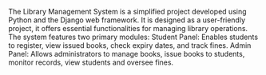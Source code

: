 The Library Management System is a simplified project developed using Python and the Django web framework. It is designed as a user-friendly project, it offers essential functionalities for managing library operations.
The system features two primary modules:
Student Panel: Enables students to register, view issued books, check expiry dates, and track fines.
Admin Panel: Allows administrators to manage books, issue books to students, monitor records, view students and oversee fines.
